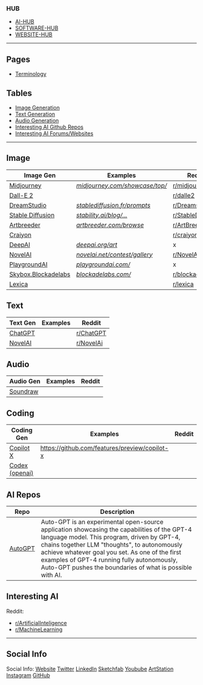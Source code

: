 ### HUB

* [AI-HUB](https://github.com/MarcelvanDuijnDev/AI-HUB)
* [SOFTWARE-HUB](https://github.com/MarcelvanDuijnDev/Software-HUB)
* [WEBSITE-HUB](https://github.com/MarcelvanDuijnDev/WEBSITE-HUB)

<hr>

## Pages
- [Terminology](https://github.com/MarcelvanDuijnDev/AI-HUB/blob/main/Terminology.md)

## Tables
- [Image Generation](#image)
- [Text Generation](#text)
- [Audio Generation](#audio)
- [Interesting AI Github Repos](#ai-repos)
- [Interesting AI Forums/Websites](#interesting-ai)

<hr>

## Image
|Image Gen|Examples|Reddit|
|----|----|----|
|[Midjourney](https://midjourney.com/home)|[_midjourney.com/showcase/top/_](https://midjourney.com/showcase/top/)|[r/midjourney](https://www.reddit.com/r/midjourney/)|
|[Dall-E 2](https://openai.com/dall-e-2/)||[r/dalle2](https://www.reddit.com/r/dalle2/)|
|[DreamStudio](https://beta.dreamstudio.ai/dream)|[_stablediffusion.fr/prompts_](https://stablediffusion.fr/prompts)|[r/DreamstudioAI](https://www.reddit.com/r/DreamstudioAI/)|
|[Stable Diffusion](https://stablediffusionweb.com/#demo)|[_stability.ai/blog/..._](https://stability.ai/blog/stable-diffusion-public-release)|[r/StableDiffusion](https://www.reddit.com/r/StableDiffusion/)|
|[Artbreeder](https://www.artbreeder.com/)|[_artbreeder.com/browse_](https://www.artbreeder.com/browse)|[r/ArtBreeder](https://www.reddit.com/r/ArtBreeder/)|
|[Craiyon](https://www.craiyon.com/)||[r/craiyon](https://www.reddit.com/r/craiyon/)|
|[DeepAI](https://deepai.org/machine-learning-model/text2img)|[_deepai.org/art_](https://deepai.org/art)|x|
|[NovelAI](https://novelai.net/stories)|[_novelai.net/contest/gallery_](https://novelai.net/contest/gallery)|[r/NovelAi](https://www.reddit.com/r/NovelAi/)|
|[PlaygroundAI](https://playgroundai.com/)|[_playgroundai.com/_](https://playgroundai.com/)|x|
|[Skybox.Blockadelabs](https://www.blockadelabs.com/)|[_blockadelabs.com/_](https://www.blockadelabs.com/#intro)|[r/blockadelabs](https://www.reddit.com/user/blockadelabs/)|
|[Lexica](https://lexica.art/)||[r/lexica](https://www.reddit.com/r/lexica/)|


## Text

|Text Gen|Examples|Reddit|
|----|----|----|
|[ChatGPT](https://chat.openai.com/chat)||[r/ChatGPT](https://www.reddit.com/r/ChatGPT/)|
|[NovelAI](https://novelai.net/stories)||[r/NovelAi](https://www.reddit.com/r/NovelAi/)|


## Audio

|Audio Gen|Examples|Reddit|
|----|----|----|
|[Soundraw](https://soundraw.io/)|||


## Coding
|Coding Gen|Examples|Reddit|
|----|----|----|
|[Copilot X]()|https://github.com/features/preview/copilot-x||
|[Codex (openai)](https://openai.com/blog/openai-codex)|||


## AI Repos

| Repo | Description |
|----|----|
|[AutoGPT](https://github.com/Significant-Gravitas/Auto-GPT)|Auto-GPT is an experimental open-source application showcasing the capabilities of the GPT-4 language model. This program, driven by GPT-4, chains together LLM "thoughts", to autonomously achieve whatever goal you set. As one of the first examples of GPT-4 running fully autonomously, Auto-GPT pushes the boundaries of what is possible with AI.|


## Interesting AI

Reddit:
* [r/ArtificialInteligence](https://www.reddit.com/r/ArtificialInteligence/)
* [r/MachineLearning](https://www.reddit.com/r/MachineLearning/)

<hr>

## Social Info
Social Info: 
[Website](https://marcelvanduijndev.github.io/Website/index.html)
[Twitter](https://twitter.com/MarcelvanDuijn_)
[LinkedIn](https://www.linkedin.com/in/marcel-van-duijn/)
[Sketchfab](https://sketchfab.com/MarcelvanDuijn)
[Youbube](https://www.youtube.com/channel/UCifUu8rDfr-ljsMx8bUVGrg)
[ArtStation](https://www.artstation.com/marcelvanduijn)
[Instagram](https://www.instagram.com/marcelvanduijn_/)
[GitHub](https://github.com/MarcelvanDuijnDev)
